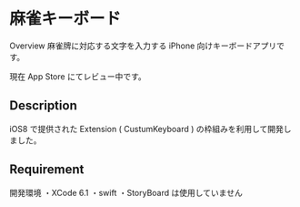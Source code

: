 麻雀キーボード
====

Overview
麻雀牌に対応する文字を入力する iPhone 向けキーボードアプリです。 

現在 App Store にてレビュー中です。

## Description

iOS8 で提供された Extension ( CustumKeyboard ) の枠組みを利用して開発しました。

## Requirement
開発環境
・XCode 6.1
・swift
・StoryBoard は使用していません
